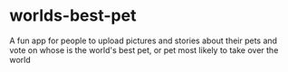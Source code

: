 # worlds-best-pet
A fun app for people to upload pictures and stories about their pets and vote on whose is the world's best pet, or pet most likely to take over the world
